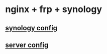 # nginx + frp + synology

## [synology config](synology/README.md)

## [server config](server/README.md)